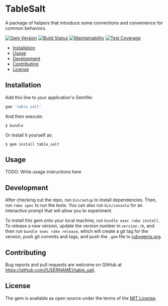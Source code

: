 # TableSalt

A package of helpers that introduce some conventions and convenience for common behaviors.

[![Gem Version](https://badge.fury.io/rb/table_salt.svg)](https://badge.fury.io/rb/table_salt)
[![Build Status](https://semaphoreci.com/api/v1/freshly/spicerack/branches/master/badge.svg)](https://semaphoreci.com/freshly/spicerack)
[![Maintainability](https://api.codeclimate.com/v1/badges/7e089c2617c530a85b17/maintainability)](https://codeclimate.com/github/Freshly/spicerack/maintainability)
[![Test Coverage](https://api.codeclimate.com/v1/badges/7e089c2617c530a85b17/test_coverage)](https://codeclimate.com/github/Freshly/spicerack/test_coverage)

* [Installation](#installation)
* [Usage](#usage)
* [Development](#development)
* [Contributing](#contributing)
* [License](#license)

## Installation

Add this line to your application's Gemfile:

```ruby
gem 'table_salt'
```

And then execute:

    $ bundle

Or install it yourself as:

    $ gem install table_salt

## Usage

TODO: Write usage instructions here

## Development

After checking out the repo, run `bin/setup` to install dependencies. Then, run `rake spec` to run the tests. You can also run `bin/console` for an interactive prompt that will allow you to experiment.

To install this gem onto your local machine, run `bundle exec rake install`. To release a new version, update the version number in `version.rb`, and then run `bundle exec rake release`, which will create a git tag for the version, push git commits and tags, and push the `.gem` file to [rubygems.org](https://rubygems.org).

## Contributing

Bug reports and pull requests are welcome on GitHub at https://github.com/[USERNAME]/table_salt.

## License

The gem is available as open source under the terms of the [MIT License](https://opensource.org/licenses/MIT).
